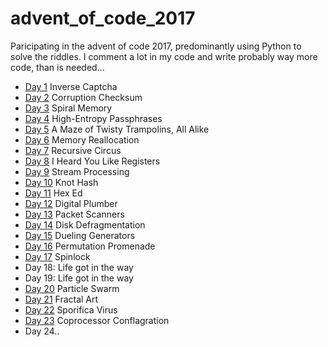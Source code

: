# advent_of_code_2017
Paricipating in the advent of code 2017, predominantly using Python to solve the riddles.
I comment a lot in my code and write probably way more code, than is needed...

+ [Day 1](https://github.com/basti42/advent_of_code_2017/blob/master/day1/) Inverse Captcha
+ [Day 2](https://github.com/basti42/advent_of_code_2017/blob/master/day2/) Corruption Checksum
+ [Day 3](https://github.com/basti42/advent_of_code_2017/blob/master/day3/) Spiral Memory
+ [Day 4](https://github.com/basti42/advent_of_code_2017/blob/master/day4/) High-Entropy Passphrases
+ [Day 5](https://github.com/basti42/advent_of_code_2017/blob/master/day5/) A Maze of Twisty Trampolins, All Alike
+ [Day 6](https://github.com/basti42/advent_of_code_2017/blob/master/day6/) Memory Reallocation
+ [Day 7](https://github.com/basti42/advent_of_code_2017/blob/master/day7/) Recursive Circus
+ [Day 8](https://github.com/basti42/advent_of_code_2017/blob/master/day8/) I Heard You Like Registers
+ [Day 9](https://github.com/basti42/advent_of_code_2017/blob/master/day9/) Stream Processing
+ [Day 10](https://github.com/basti42/advent_of_code_2017/blob/master/day10/) Knot Hash
+ [Day 11](https://github.com/basti42/advent_of_code_2017/blob/master/day11/) Hex Ed
+ [Day 12](https://github.com/basti42/advent_of_code_2017/blob/master/day12/) Digital Plumber
+ [Day 13](https://github.com/basti42/advent_of_code_2017/blob/master/day13/) Packet Scanners
+ [Day 14](https://github.com/basti42/advent_of_code_2017/blob/master/day14/) Disk Defragmentation
+ [Day 15](https://github.com/basti42/advent_of_code_2017/blob/master/day15/) Dueling Generators
+ [Day 16](https://github.com/basti42/advent_of_code_2017/blob/master/day16/) Permutation Promenade
+ [Day 17](https://github.com/basti42/advent_of_code_2017/blob/master/day17/) Spinlock
+ Day 18: Life got in the way
+ Day 19: Life got in the way
+ [Day 20](https://github.com/basti42/advent_of_code_2017/blob/master/day20/) Particle Swarm
+ [Day 21](https://github.com/basti42/advent_of_code_2017/blob/master/day21/) Fractal Art
+ [Day 22](https://github.com/basti42/advent_of_code_2017/blob/master/day22/) Sporifica Virus
+ [Day 23](https://github.com/basti42/advent_of_code_2017/blob/master/day23/) Coprocessor Conflagration
+ Day 24..
